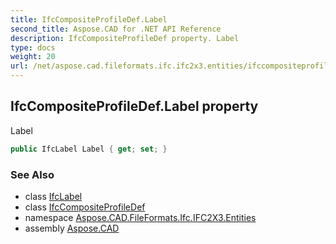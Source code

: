 ```yaml
---
title: IfcCompositeProfileDef.Label
second_title: Aspose.CAD for .NET API Reference
description: IfcCompositeProfileDef property. Label
type: docs
weight: 20
url: /net/aspose.cad.fileformats.ifc.ifc2x3.entities/ifccompositeprofiledef/label/
---
```

## IfcCompositeProfileDef.Label property

Label

```csharp
public IfcLabel Label { get; set; }
```

### See Also

* class [IfcLabel](../../../aspose.cad.fileformats.ifc.ifc2x3.types/ifclabel/)
* class [IfcCompositeProfileDef](../)
* namespace [Aspose.CAD.FileFormats.Ifc.IFC2X3.Entities](../../ifccompositeprofiledef/)
* assembly [Aspose.CAD](../../../)


